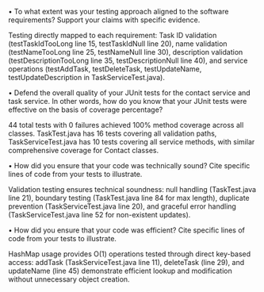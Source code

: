 • To what extent was your testing approach aligned to the software requirements? Support your claims with specific evidence.

Testing directly mapped to each requirement: Task ID validation (testTaskIdTooLong line 15, testTaskIdNull line 20), name validation (testNameTooLong line 25, testNameNull line 30), description validation (testDescriptionTooLong line 35, testDescriptionNull line 40), and service operations (testAddTask, testDeleteTask, testUpdateName, testUpdateDescription in TaskServiceTest.java).

• Defend the overall quality of your JUnit tests for the contact service and task service. In other words, how do you know that your JUnit tests were effective on the basis of coverage percentage?

44 total tests with 0 failures achieved 100% method coverage across all classes. TaskTest.java has 16 tests covering all validation paths, TaskServiceTest.java has 10 tests covering all service methods, with similar comprehensive coverage for Contact classes.

• How did you ensure that your code was technically sound? Cite specific lines of code from your tests to illustrate.

Validation testing ensures technical soundness: null handling (TaskTest.java line 21), boundary testing (TaskTest.java line 84 for max length), duplicate prevention (TaskServiceTest.java line 20), and graceful error handling (TaskServiceTest.java line 52 for non-existent updates).

• How did you ensure that your code was efficient? Cite specific lines of code from your tests to illustrate.

HashMap usage provides O(1) operations tested through direct key-based access: addTask (TaskServiceTest.java line 11), deleteTask (line 29), and updateName (line 45) demonstrate efficient lookup and modification without unnecessary object creation.
